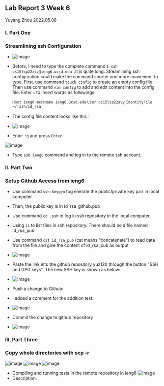 ## Lab Report 3 Week 6

Yuyang Zhou
2022.05.08

### I. Part One
### Streamlining ssh Configuration
* ![image](lab3_1.jpeg)

* Before, I need to type the complete command `$ ssh cs15lsp22zzz@ieng6.ucsd.edu `.It is quite long. Streamlining ssh configuration could make the command shorter and more convenient to type. First, use command `touch config` to create an empty config file. Then use command `vim config` to add and edit content into the config file. Enter `i` to insert words as followings. 

    `Host ieng6`
    `HostName ieng6.ucsd.edu`
    `User cs15lsp22avy`
    `IdentityFile ~/.ssh/id_rsa`

* The config file content looks like this：
* ![image](Config.jpeg)
* Enter `:q` and press `Enter`.

 ![image](lab1_4.jpeg)
* Type `ssh ieng6` command and log in to the remote ssh account. 



### II. Part Two
### Setup Github Access from ieng6
* Use command `ssh-keygen` tog enerate the public/private key pair in local computer
* Then, the public key is in id_rsa_github.pub
* Use command `cd .ssh`  to log in ssh repository in the local computer. 
* Using `ls` to list files in ssh repository. There should be a file named id_rsa_pub
* Use command `cat id_rsa_pub` (cat means "concatenate") to read data from the file and give the content of id_rsa_pub as output 

* ![image](Part2_lab3_1.jpeg)

* Paste the link into the github repository yuz120 through the button "SSH and GPG keys". The new SSH key is shown as below:

* ![image](SSHKEY.jpeg)

* Push a change to Github:
* I added a comment for the addition test.
* ![image](AddComment.jpeg)
* Commit the change to github repository
* ![image](push_origin.jpeg)




### III. Part Three
### Copy whole directories with scp -r
![image](lab_report3_part3_1.jpeg)
![image](lab_report3_part3_2.jpeg)
![image](lab_report3_part3_3.jpeg)

* Compiling and running tests in the remote repository in ieng6
![image](RunningTest.jpeg)
* Description:





